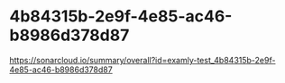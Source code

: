 # 4b84315b-2e9f-4e85-ac46-b8986d378d87
https://sonarcloud.io/summary/overall?id=examly-test_4b84315b-2e9f-4e85-ac46-b8986d378d87
